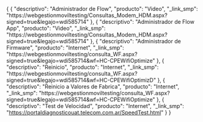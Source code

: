 { { "descriptivo": "Administrador de Flow", "producto": "Video", "_link_smp": "https://webgestionmoviltesting/Consultas_Modem_HDM.aspx?signed=true&legajo=wdi585714" }, { "descriptivo": "Administrador de Flow App", "producto": "Video", "_link_smp": "https://webgestionmoviltesting/Consultas_Modem_HDM.aspx?signed=true&legajo=wdi585714" }, { "descriptivo": "Administrador de Firmware", "producto": "Internet", "_link_smp": "https://webgestionmoviltesting/consulta_WF.aspx?signed=true&legajo=wdi585714&wf=HC-CPEWifiOptimize" }, { "descriptivo": "Reinicio", "producto": "Internet", "_link_smp": "https://webgestionmoviltesting/consulta_WF.aspx?signed=true&legajo=wdi585714&wf=HC-CPEWifiOptimizD" }, { "descriptivo": "Reinicio a Valores de Fabrica", "producto": "Internet", "_link_smp": "https://webgestionmoviltesting/consulta_WF.aspx?signed=true&legajo=wdi585714&wf=HC-CPEWifiOptimize" }, { "descriptivo": "Test de Velocidad", "producto": "Internet", "_link_smp": "https://portaldiagnosticouat.telecom.com.ar/SpeedTest.html" } }
